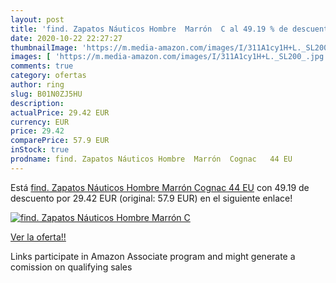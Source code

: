 ```yaml
---
layout: post
title: 'find. Zapatos Náuticos Hombre  Marrón  C al 49.19 % de descuento'
date: 2020-10-22 22:27:27
thumbnailImage: 'https://m.media-amazon.com/images/I/311A1cy1H+L._SL200_.jpg'
images: [ 'https://m.media-amazon.com/images/I/311A1cy1H+L._SL200_.jpg' ]
comments: true
category: ofertas
author: ring
slug: B01N0ZJ5HU
description:
actualPrice: 29.42 EUR
currency: EUR
price: 29.42
comparePrice: 57.9 EUR
inStock: true
prodname: find. Zapatos Náuticos Hombre  Marrón  Cognac   44 EU
---
```


Está [find. Zapatos Náuticos Hombre  Marrón  Cognac   44 EU](https://www.amazon.es/dp/B01N0ZJ5HU/?tag=tolees-21) con 49.19 de descuento por 29.42 EUR (original: 57.9 EUR) en el siguiente enlace!

[![find. Zapatos Náuticos Hombre  Marrón  C](https://m.media-amazon.com/images/I/311A1cy1H+L._SL200_.jpg)](https://www.amazon.es/dp/B01N0ZJ5HU/?tag=tolees-21)

[Ver la oferta!!](https://www.amazon.es/dp/B01N0ZJ5HU/?tag=tolees-21)

Links participate in Amazon Associate program and might generate a comission on qualifying sales


